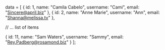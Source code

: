 data = [
{
id: 1,
name: "Camila Cabelo",
username: "Cami",
email: "Sincere@april.biz"
},
{
id: 2,
name: "Anne Marie",
username: "Ann",
email: "Shanna@melissa.tv"
},

// ... list of items

{
id: 11,
name: "Sam Waters",
username: "Sammy",
email: "Rey.Padberg@rosamond.biz"
}
];

